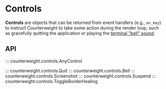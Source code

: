 # Controls

**Controls** are objects that can be returned from event handlers (e.g., `on_key`)
to instruct Counterweight to take some action during the render loop,
such as gracefully quitting the application or playing the
[terminal "bell" sound](https://en.wikipedia.org/wiki/Bell_character).

## API

::: counterweight.controls.AnyControl

::: counterweight.controls.Quit
::: counterweight.controls.Bell
::: counterweight.controls.Screenshot
::: counterweight.controls.Suspend
::: counterweight.controls.ToggleBorderHealing
